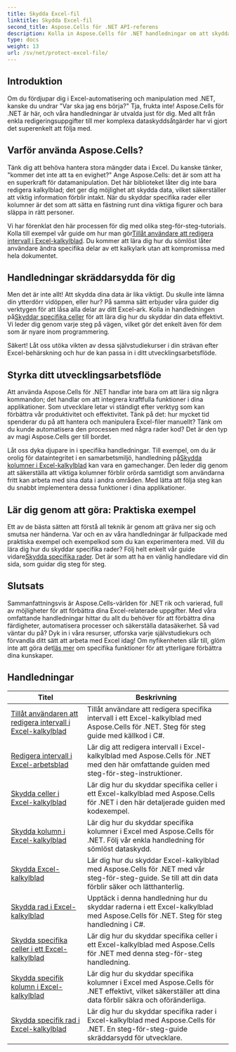 ```yaml
---
title: Skydda Excel-fil
linktitle: Skydda Excel-fil
second_title: Aspose.Cells för .NET API-referens
description: Kolla in Aspose.Cells för .NET handledningar om att skydda Excel-filer. Lär dig hur du säkrar dina konfidentiella data med C#.
type: docs
weight: 13
url: /sv/net/protect-excel-file/
---
```

## Introduktion

Om du fördjupar dig i Excel-automatisering och manipulation med .NET, kanske du undrar "Var ska jag ens börja?" Tja, frukta inte! Aspose.Cells för .NET är här, och våra handledningar är utvalda just för dig. Med allt från enkla redigeringsuppgifter till mer komplexa dataskyddsåtgärder har vi gjort det superenkelt att följa med.

## Varför använda Aspose.Cells?

Tänk dig att behöva hantera stora mängder data i Excel. Du kanske tänker, "kommer det inte att ta en evighet?" Ange Aspose.Cells: det är som att ha en superkraft för datamanipulation. Det här biblioteket låter dig inte bara redigera kalkylblad; det ger dig möjlighet att skydda data, vilket säkerställer att viktig information förblir intakt. När du skyddar specifika rader eller kolumner är det som att sätta en fästning runt dina viktiga figurer och bara släppa in rätt personer. 

Vi har förenklat den här processen för dig med olika steg-för-steg-tutorials. Kolla till exempel vår guide om hur man gör[Tillåt användare att redigera intervall i Excel-kalkylblad](./allow-user-to-edit-ranges-in-excel-worksheet/). Du kommer att lära dig hur du sömlöst låter användare ändra specifika delar av ett kalkylark utan att kompromissa med hela dokumentet. 

## Handledningar skräddarsydda för dig

 Men det är inte allt! Att skydda dina data är lika viktigt. Du skulle inte lämna din ytterdörr vidöppen, eller hur? På samma sätt erbjuder våra guider dig verktygen för att låsa alla delar av ditt Excel-ark. Kolla in handledningen på[Skyddar specifika celler](./protect-specific-cells-in-a-excel-worksheet/) för att lära dig hur du skyddar din data effektivt. Vi leder dig genom varje steg på vägen, vilket gör det enkelt även för dem som är nyare inom programmering.

Säkert! Låt oss utöka vikten av dessa självstudiekurser i din strävan efter Excel-behärskning och hur de kan passa in i ditt utvecklingsarbetsflöde.

## Styrka ditt utvecklingsarbetsflöde 

Att använda Aspose.Cells för .NET handlar inte bara om att lära sig några kommandon; det handlar om att integrera kraftfulla funktioner i dina applikationer. Som utvecklare letar vi ständigt efter verktyg som kan förbättra vår produktivitet och effektivitet. Tänk på det: hur mycket tid spenderar du på att hantera och manipulera Excel-filer manuellt? Tänk om du kunde automatisera den processen med några rader kod? Det är den typ av magi Aspose.Cells ger till bordet.

 Låt oss dyka djupare in i specifika handledningar. Till exempel, om du är orolig för dataintegritet i en samarbetsmiljö, handledning på[Skydda kolumner i Excel-kalkylblad](./protect-column-in-excel-worksheet/) kan vara en gamechanger. Den leder dig genom att säkerställa att viktiga kolumner förblir orörda samtidigt som användarna fritt kan arbeta med sina data i andra områden. Med lätta att följa steg kan du snabbt implementera dessa funktioner i dina applikationer.

## Lär dig genom att göra: Praktiska exempel 

Ett av de bästa sätten att förstå all teknik är genom att gräva ner sig och smutsa ner händerna. Var och en av våra handledningar är fullpackade med praktiska exempel och exempelkod som du kan experimentera med. Vill du lära dig hur du skyddar specifika rader? Följ helt enkelt vår guide vidare[Skydda specifika rader](./protect-specific-row-in-excel-worksheet/). Det är som att ha en vänlig handledare vid din sida, som guidar dig steg för steg. 

## Slutsats

 Sammanfattningsvis är Aspose.Cells-världen för .NET rik och varierad, full av möjligheter för att förbättra dina Excel-relaterade uppgifter. Med våra omfattande handledningar hittar du allt du behöver för att förbättra dina färdigheter, automatisera processer och säkerställa datasäkerhet. Så vad väntar du på? Dyk in i våra resurser, utforska varje självstudiekurs och förvandla ditt sätt att arbeta med Excel idag! Om nyfikenheten slår till, glöm inte att göra det[läs mer](./protect-excel-worksheet/) om specifika funktioner för att ytterligare förbättra dina kunskaper.



## Handledningar 
| Titel | Beskrivning |
| --- | --- |
| [Tillåt användaren att redigera intervall i Excel-kalkylblad](./allow-user-to-edit-ranges-in-excel-worksheet/) | Tillåt användare att redigera specifika intervall i ett Excel-kalkylblad med Aspose.Cells för .NET. Steg för steg guide med källkod i C#. |  
| [Redigera intervall i Excel-arbetsblad](./edit-ranges-in-excel-worksheet/) | Lär dig att redigera intervall i Excel-kalkylblad med Aspose.Cells för .NET med den här omfattande guiden med steg-för-steg-instruktioner. |  
| [Skydda celler i Excel-kalkylblad](./protect-cells-in-excel-worksheet/) | Lär dig hur du skyddar specifika celler i ett Excel-kalkylblad med Aspose.Cells för .NET i den här detaljerade guiden med kodexempel. |  
| [Skydda kolumn i Excel-kalkylblad](./protect-column-in-excel-worksheet/) | Lär dig hur du skyddar specifika kolumner i Excel med Aspose.Cells för .NET. Följ vår enkla handledning för sömlöst dataskydd. |  
| [Skydda Excel-kalkylblad](./protect-excel-worksheet/) | Lär dig hur du skyddar Excel-kalkylblad med Aspose.Cells för .NET med vår steg-för-steg-guide. Se till att din data förblir säker och lätthanterlig. |  
| [Skydda rad i Excel-kalkylblad](./protect-row-in-excel-worksheet/) | Upptäck i denna handledning hur du skyddar raderna i ett Excel-kalkylblad med Aspose.Cells för .NET. Steg för steg handledning i C#. |  
| [Skydda specifika celler i ett Excel-kalkylblad](./protect-specific-cells-in-a-excel-worksheet/) | Lär dig hur du skyddar specifika celler i ett Excel-kalkylblad med Aspose.Cells för .NET med denna steg-för-steg handledning. |  
| [Skydda specifik kolumn i Excel-kalkylblad](./protect-specific-column-in-excel-worksheet/) | Lär dig hur du skyddar specifika kolumner i Excel med Aspose.Cells för .NET effektivt, vilket säkerställer att dina data förblir säkra och oföränderliga. |  
| [Skydda specifik rad i Excel-kalkylblad](./protect-specific-row-in-excel-worksheet/) | Lär dig hur du skyddar specifika rader i Excel-kalkylblad med Aspose.Cells för .NET. En steg-för-steg-guide skräddarsydd för utvecklare. |  